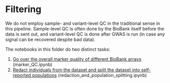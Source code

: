 # Filtering

We do not employ sample- and variant-level QC in the traditional sense in this pipeline. Sample-level QC is often done by the BioBank itself before the data is sent out, and variant-level QC is done after GWAS is run (in case any signal can be recovered despite bad data).

The notebooks in this folder do two distinct tasks:

1) [Go over the overall marker quality of different BioBank arrays](https://github.com/rivas-lab/ukbb-tools/blob/master/03_filtering/Marker_QC.ipynb) (marker_QC.ipynb)
2) [Redact individuals from the dataset and split the dataset into self-reported populations](https://github.com/rivas-lab/ukbb-tools/blob/master/03_filtering/redaction_and_population_splitting.ipynb) (redaction_and_population_splitting.ipynb)
